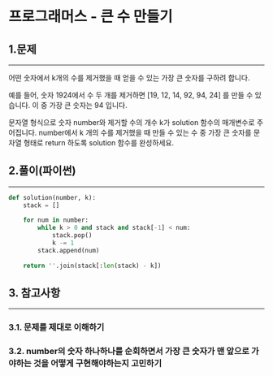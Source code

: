 # 프로그래머스 - 큰 수 만들기

## 1.문제
***
어떤 숫자에서 k개의 수를 제거했을 때 얻을 수 있는 가장 큰 숫자를 구하려 합니다.

예를 들어, 숫자 1924에서 수 두 개를 제거하면 [19, 12, 14, 92, 94, 24] 를 만들 수 있습니다. 이 중 가장 큰 숫자는 94 입니다.

문자열 형식으로 숫자 number와 제거할 수의 개수 k가 solution 함수의 매개변수로 주어집니다. number에서 k 개의 수를 제거했을 때 만들 수 있는 수 중 가장 큰 숫자를 문자열 형태로 return 하도록 solution 함수를 완성하세요.

## 2.풀이(파이썬)
***
```py
def solution(number, k):
    stack = [] 
    
    for num in number:
        while k > 0 and stack and stack[-1] < num:
            stack.pop()
            k -= 1
        stack.append(num)
        
    return ''.join(stack[:len(stack) - k])
```

## 3. 참고사항
***
### 3.1. 문제를 제대로 이해하기
### 3.2. number의 숫자 하나하나를 순회하면서 가장 큰 숫자가 맨 앞으로 가야하는 것을 어떻게 구현해야하는지 고민하기